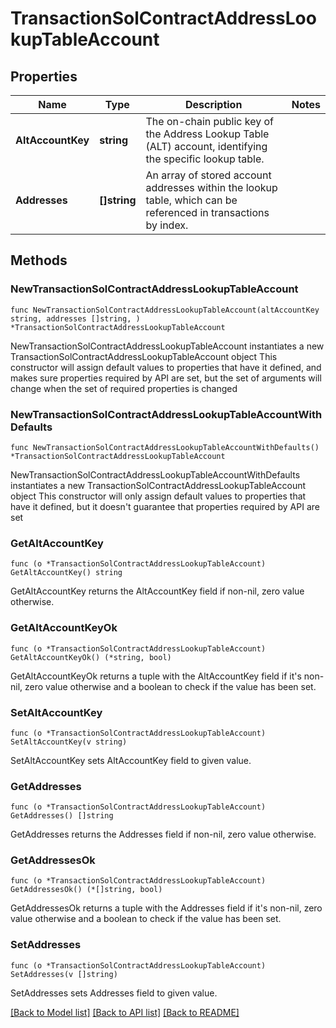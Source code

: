 # TransactionSolContractAddressLookupTableAccount

## Properties

Name | Type | Description | Notes
------------ | ------------- | ------------- | -------------
**AltAccountKey** | **string** | The on-chain public key of the Address Lookup Table (ALT) account, identifying the specific lookup table. | 
**Addresses** | **[]string** | An array of stored account addresses within the lookup table, which can be referenced in transactions by index. | 

## Methods

### NewTransactionSolContractAddressLookupTableAccount

`func NewTransactionSolContractAddressLookupTableAccount(altAccountKey string, addresses []string, ) *TransactionSolContractAddressLookupTableAccount`

NewTransactionSolContractAddressLookupTableAccount instantiates a new TransactionSolContractAddressLookupTableAccount object
This constructor will assign default values to properties that have it defined,
and makes sure properties required by API are set, but the set of arguments
will change when the set of required properties is changed

### NewTransactionSolContractAddressLookupTableAccountWithDefaults

`func NewTransactionSolContractAddressLookupTableAccountWithDefaults() *TransactionSolContractAddressLookupTableAccount`

NewTransactionSolContractAddressLookupTableAccountWithDefaults instantiates a new TransactionSolContractAddressLookupTableAccount object
This constructor will only assign default values to properties that have it defined,
but it doesn't guarantee that properties required by API are set

### GetAltAccountKey

`func (o *TransactionSolContractAddressLookupTableAccount) GetAltAccountKey() string`

GetAltAccountKey returns the AltAccountKey field if non-nil, zero value otherwise.

### GetAltAccountKeyOk

`func (o *TransactionSolContractAddressLookupTableAccount) GetAltAccountKeyOk() (*string, bool)`

GetAltAccountKeyOk returns a tuple with the AltAccountKey field if it's non-nil, zero value otherwise
and a boolean to check if the value has been set.

### SetAltAccountKey

`func (o *TransactionSolContractAddressLookupTableAccount) SetAltAccountKey(v string)`

SetAltAccountKey sets AltAccountKey field to given value.


### GetAddresses

`func (o *TransactionSolContractAddressLookupTableAccount) GetAddresses() []string`

GetAddresses returns the Addresses field if non-nil, zero value otherwise.

### GetAddressesOk

`func (o *TransactionSolContractAddressLookupTableAccount) GetAddressesOk() (*[]string, bool)`

GetAddressesOk returns a tuple with the Addresses field if it's non-nil, zero value otherwise
and a boolean to check if the value has been set.

### SetAddresses

`func (o *TransactionSolContractAddressLookupTableAccount) SetAddresses(v []string)`

SetAddresses sets Addresses field to given value.



[[Back to Model list]](../README.md#documentation-for-models) [[Back to API list]](../README.md#documentation-for-api-endpoints) [[Back to README]](../README.md)


